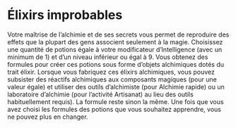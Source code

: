 # Élixirs improbables

<p>Votre maîtrise de l’alchimie et de ses secrets vous permet de reproduire des effets que la plupart des gens associent seulement à la magie. Choisissez une quantité de potions égale à votre modificateur d’Intelligence (avec un minimum de 1) et d’un niveau inférieur ou égal à 9. Vous obtenez des formules pour créer ces potions sous forme d’objets alchimiques dotés du trait élixir. Lorsque vous fabriquez ces élixirs alchimiques, vous pouvez subsister des réactifs alchimiques aux composants magiques (pour une valeur égale) et utiliser des outils d’alchimiste (pour Alchimie rapide) ou un laboratoire d’alchimie (pour l’activité Artisanat) au lieu des outils habituellement requis). La formule reste sinon la même. Une fois que vous avez choisi les formules des potions que vous souhaitez apprendre, vous ne pouvez plus en changer.</p>